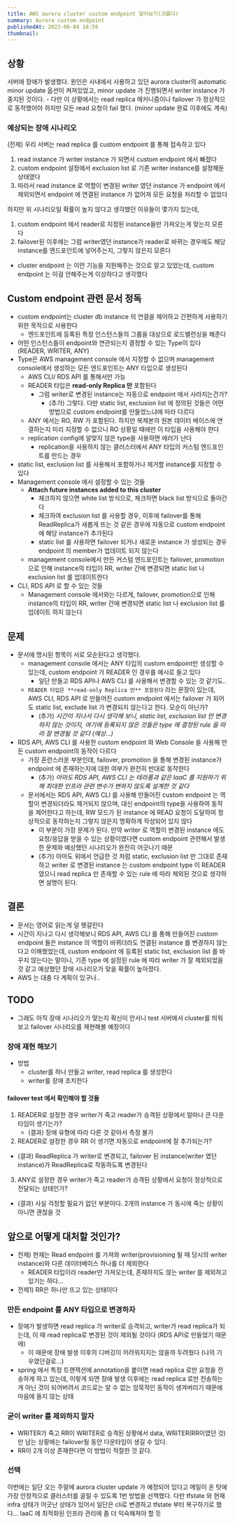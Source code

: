 ```yaml
---
title: AWS aurora cluster custom endpoint 알아보기(괴롭다)
summary: Aurora custom endpoint
publishedAt: 2023-06-04 16:59
thumbnail: 
---
```


## 상황

서버에 장애가 발생했다. 원인은 사내에서 사용하고 있던 aurora cluster의 automatic minor update 옵션이 켜져있었고, minor update 가 진행되면서 writer instance 가 중지된 것이다.
	- 다만 이 상황에서는 read replica 메커니즘이나 failover 가 정상적으로 동작했어야 하지만 모든 read 요청이 fail 했다. (minor update 완료 이후에도 계속)
### 예상되는 장애 시나리오

(전제) 우리 서버는 read replica 를 custom endpoint 를 통해 접속하고 있다

1. read instance 가 writer instance 가 되면서 custom endpoint 에서 빠졌다
2. custom endpoint 설정에서 exclusion list 로 기존 writer instance를 설정해둔 상태였다
3. 따라서 read instance 로 역할이 변경된 writer 였던 instance 가 endpoint 에서 제외되면서 endpoint 에 연결된 instance 가 없어져 모든 요청을 처리할 수 없었다

하지만 위 시나리오일 확률이 높지 않다고 생각했던 이유들이 몇가지 있는데,
  
1. custom endpoint 에서 reader로 지정된 instance들만 가져오는게 맞는지 모른다
2. failover된 이후에는 그럼 writer였던 instance가 reader로 바뀌는 경우에도 해당 instance를 엔드포인트에 넣어주는지, 그렇지 않은지 모른다 
  - cluster endpoint 는 이런 기능을 지원해주는 것으로 알고 있었는데, custom endpoint 는 이걸 안해주는게 이상하다고 생각했다

## Custom endpoint 관련 문서 정독

- custom endpoint는 cluster db instance 의 연결을 제어하고 간편하게 사용하기 위한 목적으로 사용한다
  - 엔드포인트에 등록된 특정 인스턴스들의 그룹을 대상으로 로드밸런싱을 해준다
- 어떤 인스턴스들이 endpoint와 연관되는지 결정할 수 있는 Type이 있다 (READER, WRITER, ANY)
- Type은 AWS management console 에서 지정할 수 없으며 management console에서 생성하는 모든 엔드포인트는 ANY 타입으로 생성된다
  - AWS CLI/ RDS API 를 통해서만 가능
  - READER 타입은 **read-only Replica 만** 포함된다
    - 그럼 writer로 변경된 instance는 자동으로 endpoint 에서 사라지는건가? 
      - (추가) 그렇다. 다만 static list, exclusion list 에 정의된 것들은 어떤 방법으로 custom endpoint를 만들었느냐에 따라 다르다
  - ANY 에서는 RO, RW 가 포함된다. 하지만 복제본의 원본 데이터 베이스에 연결하는지 미리 지정할 수 없으니 RO 상황일 때에만 이 타입을 사용해야 한다
  - replication config에 알맞지 않은 type을 사용하면 에러가 난다
    - replication을 사용하지 않는 클러스터에서 ANY 타입의 커스텀 엔드포인트를 만드는 경우
- static list, exclusion list 를 사용해서 포함하거나 제거할 instance를 지정할 수 있다
- Management console 에서 설정할 수 있는 것들
  - **Attach future instances added to this cluster**
    - 체크하지 않으면 white list 방식으로, 체크하면 black list 방식으로 돌아간다
    - 체크하여 exclusion list 를 사용할 경우, 이후에 failover를 통해 ReadReplica가 새롭게 뜨는 것 같은 경우에 자동으로 custom endpoint에 해당 instance가 추가된다
    - static list 를 사용하면 failover 되거나 새로운 instance 가 생성되는 경우 endpoint 의 member가 업데이트 되지 않는다
  - management console에서 만든 커스텀 엔드포인트는 failover, promotion으로 인해 instance의 타입이 RR, writer 간에 변경되면 static list 나 exclusion list 를 업데이트한다
- CLI, RDS API 로 할 수 있는 것들
  - Management console 에서와는 다르게, failover, promotion으로 인해 instance의 타입이 RR, writer 간에 변경되면 static list 나 exclusion list 를 업데이트 하지 않는다

## 문제

- 문서에 명시된 항목이 서로 모순된다고 생각했다.
  - management console 에서는 ANY 타입의 custom endpoint만 생성할 수 있는데, custom endpoint 가 READER 인 경우를 예시로 들고 있다
    - 일단 만들고 RDS API나 AWS CLI 를 사용해서 변경할 수 있는 것 같기도..
  - `READER 타입은 **read-only Replica 만** 포함된다` 라는 문장이 있는데, AWS CLI, RDS API 로 만들어진 custom endpoint 에서는 failover 가 되어도 static list, exclude list 가 변경되지 않는다고 한다. 모순이 아닌가?
    - (추가) *시간이 지나서 다시 생각해 보니, static list, exclusion list 만 변경하지 않는 것이지, 여기에 등록되지 않은 것들은 type 에 결정된 rule 을 따라 잘 변경될 것 같다 (예상...)*
- RDS API, AWS CLI 를 사용한 custom endpoint 와 Web Console 을 사용해 만든 custom endpoint의 동작이 다르다
  - 가장 혼란스러운 부분인데, failover, promotion 을 통해 변경된 instance가 endpoint 에 존재하는지에 대한 여부가 완전히 반대로 동작한다
    - (추가) *아마도 RDS API, AWS CLI 는 테라폼과 같은 IaaC 를 지원하기 위해 최대한 인프라 관련 변수가 변하지 않도록 설계한 것 같다*
  - 문서에서는 RDS API, AWS CLI 를 사용해 만들어진 custom endpoint 는 역할이 변경되더라도 제거되지 않으며, 대신 endpoint의 type을 사용하여 동작을 제어한다고 하는데, RW 모드가 된 instance 에 READ 요청이 도달하여 정상적으로 동작하는지 그렇지 않은지 명확하게 작성되어 있지 않다
    - 이 부분이 가장 문제가 된다. 만약 writer 로 역할이 변경된 instance 에도 요청/응답을 받을 수 있는 상황이였다면 custom endpoint 관련해서 발생한 문제와 예상했던 시나리오가 완전히 어긋나기 때문
    - (추가) 아마도 위에서 언급한 것 처럼 static, exclusion list 만 그대로 존재하고 writer 로 변경된 instance 는 custom endpoint type 이 READER 였으니 read replica 만 존재할 수 있는 rule 에 따라 제외된 것으로 생각하면 설명이 된다.

## 결론

- 문서는 영어로 읽는게 덜 헷갈린다
- 시간이 지나고 다시 생각해보니 RDS API, AWS CLI 를 통해 만들어진 custom endpoint 들은 instance 의 역할이 바뀌더라도 연결된 instance 를 변경하지 않는다고 이해했었는데, custom endpoint 에 등록된 static list, exclusion list 를 바꾸지 않는다는 말이니, 기존 type 에 설정된 rule 에 따라 writer 가 잘 제외되었을 것 같고 예상했던 장애 시나리오가 맞을 확률이 높아졌다.
- AWS 는 대충 다 계획이 있구나..

## TODO

- 그래도 아직 장애 시나리오가 맞는지 확신이 안서니 test 서버에서 cluster를 띄워보고 failover 시나리오를 재현해볼 예정이다

### 장애 재현 해보기

- 방법
  - cluster를 하나 만들고 writer, read replica 를 생성한다
  - writer를 장애 조치한다

#### failover test 에서 확인해야 할 것들
  
1. READER로 설정한 경우 writer가 죽고 reader가 승격된 상황에서 얼마나 큰 다운타임이 생기는가?
    - (결과) 장애 유형에 따라 다른 것 같아서 측정 불가
2. READER로 설정한 경우 RR 이 생기면 자동으로 endpoint에 잘 추가되는가?
  - (결과) ReadReplica 가 writer로 변경되고, failover 된 instance(writer 였던 instance)가 ReadReplica로 작동하도록 변경된다
3. ANY로 설정한 경우 writer가 죽고 reader가 승격된 상황에서 요청이 정상적으로 전달되는 상태인가?
  - (결과) 사실 걱정할 필요가 없던 부분이다. 2개의 instance 가 동시에 죽는 상황이 아니면 괜찮을 것
  
## 앞으로 어떻게 대처할 것인가?

- 전제) 현재는 Read endpoint 를 가져와 writer(provisioning 될 때 당시의 writer instance)와 다른 데이터베이스 하나를 더 제외한다
  - READER 타입이라 reader만 가져오는데, 존재하지도 않는 writer 를 제외하고 있기는 하다...
- 전제1) RR은 하나만 뜨고 있는 상태이다

### 만든 endpoint 를 ANY 타입으로 변경하자

- 장애가 발생하면 read replica 가 writer로 승격되고, writer가 read replica가 되는데, 이 때 read replica로 변경된 것이 제외될 것이다 (RDS API로 만들었기 때문에)
  - 이 때문에 장애 발생 이후의 디버깅이 어려워지지는 않을까 두려웠다 (나의 기우였던걸로...)
- spring 에서 특정 트랜잭션에 annotation을 붙이면 read replica 로만 요청을 전송하게 하고 있는데, 이렇게 되면 장애 발생 이후에는 read replica 로만 전송하는게 아닌 것이 되어버려서 코드로는 알 수 없는 암묵적인 동작이 생겨버리기 때문에 마음에 들지 않는 상태

### 굳이 writer 를 제외하지 말자

- WRITER가 죽고 RR이 WRITER로 승격된 상황에서 data, WRITER(RR이였던 것) 만 남는 상황에는 failover될 동안 다운타임이 생길 수 있다.
- RR이 2개 이상 존재한다면 이 방법이 적절한 것 같다.

### 선택

이번에는 일단 오는 주말에 aurora cluster update 가 예정되어 있다고 메일이 온 탓에 가장 안정적으로 클러스터를 굴릴 수 있도록 1번 방법을 선책했다. 다만 tfstate 와 현재 infra 상태가 어긋난 상태가 있어서 일단은 cli로 변경하고 tfstate 부터 복구하기로 했다... IaaC 에 최적화된 인프라 관리에 좀 더 익숙해져야 할 듯